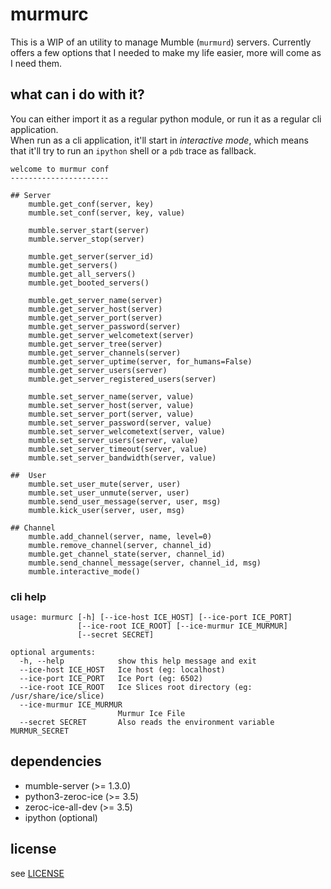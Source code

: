 # murmurc

This is a WIP of an utility to manage Mumble (`murmurd`) servers. Currently offers a few options that I needed to make my life easier, more will come as I need them.

## what can i do with it?

You can either import it as a regular python module, or run it as a regular cli application.  
When run as a cli application, it'll start in *interactive mode*, which means that it'll try to run an `ipython` shell or a `pdb` trace as fallback.


```
welcome to murmur conf
----------------------

## Server
    mumble.get_conf(server, key)
    mumble.set_conf(server, key, value)

    mumble.server_start(server)
    mumble.server_stop(server)

    mumble.get_server(server_id)
    mumble.get_servers()
    mumble.get_all_servers()
    mumble.get_booted_servers()

    mumble.get_server_name(server)
    mumble.get_server_host(server)
    mumble.get_server_port(server)
    mumble.get_server_password(server)
    mumble.get_server_welcometext(server)
    mumble.get_server_tree(server)
    mumble.get_server_channels(server)
    mumble.get_server_uptime(server, for_humans=False)
    mumble.get_server_users(server)
    mumble.get_server_registered_users(server)

    mumble.set_server_name(server, value)
    mumble.set_server_host(server, value)
    mumble.set_server_port(server, value)
    mumble.set_server_password(server, value)
    mumble.set_server_welcometext(server, value)
    mumble.set_server_users(server, value)
    mumble.set_server_timeout(server, value)
    mumble.set_server_bandwidth(server, value)

##  User
    mumble.set_user_mute(server, user)
    mumble.set_user_unmute(server, user)
    mumble.send_user_message(server, user, msg)
    mumble.kick_user(server, user, msg)

## Channel
    mumble.add_channel(server, name, level=0)
    mumble.remove_channel(server, channel_id)
    mumble.get_channel_state(server, channel_id)
    mumble.send_channel_message(server, channel_id, msg)
    mumble.interactive_mode()
```


### cli help

```
usage: murmurc [-h] [--ice-host ICE_HOST] [--ice-port ICE_PORT]
               [--ice-root ICE_ROOT] [--ice-murmur ICE_MURMUR]
               [--secret SECRET]

optional arguments:
  -h, --help            show this help message and exit
  --ice-host ICE_HOST   Ice host (eg: localhost)
  --ice-port ICE_PORT   Ice Port (eg: 6502)
  --ice-root ICE_ROOT   Ice Slices root directory (eg: /usr/share/ice/slice)
  --ice-murmur ICE_MURMUR
                        Murmur Ice File
  --secret SECRET       Also reads the environment variable MURMUR_SECRET

```

## dependencies

* mumble-server (>= 1.3.0)
* python3-zeroc-ice (>= 3.5)
* zeroc-ice-all-dev (>= 3.5)
* ipython (optional)

## license

see [LICENSE](LICENSE)

